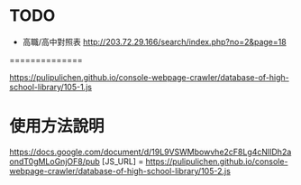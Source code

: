 
# TODO
- 高職/高中對照表
http://203.72.29.166/search/index.php?no=2&page=18

==============

https://pulipulichen.github.io/console-webpage-crawler/database-of-high-school-library/105-1.js


# 使用方法說明
https://docs.google.com/document/d/19L9VSWMbowvhe2cF8Lg4cNIlDh2aondT0gMLoGnjOF8/pub
[JS_URL] = https://pulipulichen.github.io/console-webpage-crawler/database-of-high-school-library/105-2.js
